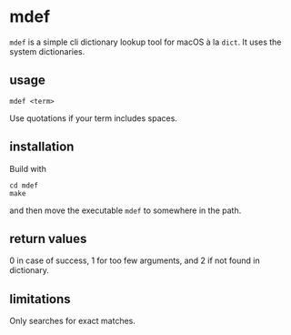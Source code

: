 # mdef

`mdef` is a simple cli dictionary lookup tool for macOS à la `dict`.  It uses the system dictionaries.

## usage

```
mdef <term>
```

Use quotations if your term includes spaces.

## installation

Build with
```
cd mdef
make
```
and then move the executable `mdef` to somewhere in the path.


## return values

0 in case of success, 1 for too few arguments, and 2 if not found in dictionary.

## limitations

Only searches for exact matches.
